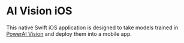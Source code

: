 # AI Vision iOS

This native Swift iOS application is designed to take models trained in [PowerAI Vision](https://developer.ibm.com/linuxonpower/deep-learning-powerai/technology-previews/powerai-vision/) and deploy them into a mobile app. 
